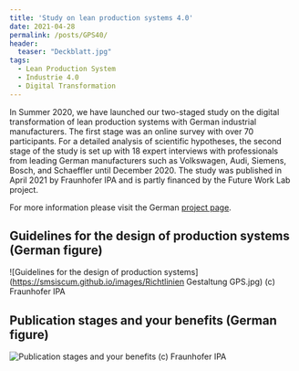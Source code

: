 ```yaml
---
title: 'Study on lean production systems 4.0'
date: 2021-04-28
permalink: /posts/GPS40/
header:
  teaser: "Deckblatt.jpg"
tags:
  - Lean Production System
  - Industrie 4.0
  - Digital Transformation
---
```


In Summer 2020, we have launched our two-staged study on the digital transformation of lean production systems with German industrial manufacturers. The first stage was an online survey with over 70 participants. For a detailed analysis of scientific hypotheses, the second stage of the study is set up with 18 expert interviews with professionals from leading German manufacturers such as Volkswagen, Audi, Siemens, Bosch, and Schaeffler until December 2020. The study was published in April 2021 by Fraunhofer IPA and is partly financed by the Future Work Lab project.

For more information please visit the German [project page](https://futureworklab.de/de/Framework/StudieGPS.html).


Guidelines for the design of production systems (German figure)
------
![Guidelines for the design of production systems](https://smsiscum.github.io/images/Richtlinien Gestaltung GPS.jpg)
(c) Fraunhofer IPA


Publication stages and your benefits (German figure)
------
![Publication stages and your benefits](https://smsiscum.github.io/images/GPSStudie.png)
(c) Fraunhofer IPA
